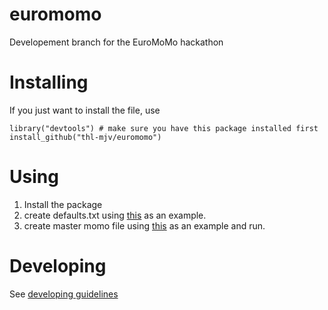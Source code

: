 euromomo
========

Developement branch for the EuroMoMo hackathon

Installing
==========

If you just want to install the file, use

    library("devtools") # make sure you have this package installed first
    install_github("thl-mjv/euromomo")
    
Using 
=====

1. Install the package 
2. create defaults.txt using [this](https://github.com/thl-mjv/euromomo/blob/master/defaults-example.txt) as an example. 
3. create master momo file using [this](https://github.com/thl-mjv/euromomo/blob/master/dev/momomaster.R) as an example and run.
    
Developing
==========

See [developing guidelines](Documents/Developing.md)
